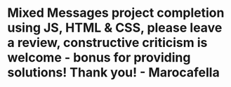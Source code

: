 # Mixed Messages project completion using JS, HTML & CSS, please leave a review, constructive criticism is welcome - bonus for providing solutions! Thank you! - Marocafella
